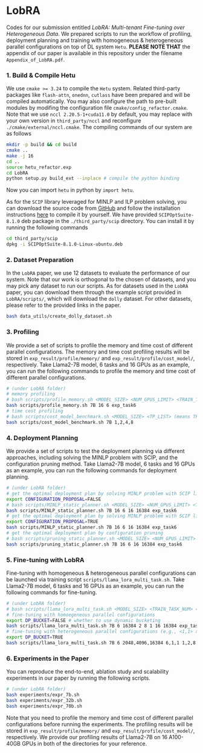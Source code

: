 # LobRA

Codes for our submission entitled *LobRA: Multi-tenant Fine-tuning over Heterogeneous Data*. We prepared scripts to run the workflow of profiling, deployment planning and training with homogeneous & heterogeneous parallel configurations on top of DL system `Hetu`. **PLEASE NOTE THAT** the appendix of our paper is available in this repository under the filename `Appendix_of_LobRA.pdf`.

### 1. Build & Compile Hetu

We use `cmake >= 3.24` to compile the `Hetu` system. Related third-party packages like `flash-attn`, `onednn`, `cutlass` have been prepared and will be compiled automatically. You may also configure the path to pre-built modules by modifing the configuration file `cmake/config_refactor.cmake`. Note that we use `nccl 2.20.5-1+cuda11.0` by default, you may replace with your own version in `third_party/nccl` and reconfigure `./cmake/external/nccl.cmake`. The compiling commands of our system are as follows

~~~bash
mkdir -p build && cd build
cmake ..
make -j 16
cd ..
source hetu_refactor.exp
cd LobRA
python setup.py build_ext --inplace # compile the python binding
~~~

Now you can import `hetu` in python by `import hetu`.

As for the `SCIP` library leveraged for MINLP and ILP problem solving, you can download the source code from [GitHub](https://github.com/scipopt/scip) and follow the installation instructions [here](https://github.com/scipopt/scip/blob/master/INSTALL.md) to compile it by yourself. We have provided `SCIPOptSuite-8.1.0` deb package in the `./third_party/scip` directory. You can install it by running the following commands

~~~bash
cd third_party/scip
dpkg -i SCIPOptSuite-8.1.0-Linux-ubuntu.deb
~~~

### 2. Dataset Preparation

In the `LobRA` paper, we use 12 datasets to evaluate the performance of our system. Note that our work is orthogonal to the chosen of datasets, and you may pick any dataset to run our scripts. As for datasets used in the `LobRA` paper, you can download them through the example script provided in `LobRA/scripts/`, which will download the `dolly` dataset. For other datasets, please refer to the provided links in the paper.

~~~bash
bash data_utils/create_dolly_dataset.sh
~~~

### 3. Profiling

We provide a set of scripts to profile the memory and time cost of different parallel configurations. The memory and time cost profiling results will be stored in `exp_result/profile/memory/` and `exp_result/profile/cost_model/`, respectively. Take Llama2-7B model, 6 tasks and 16 GPUs as an example, you can run the following commands to profile the memory and time cost of different parallel configurations.

~~~bash
# (under LobRA folder)
# memory profiling
# bash scripts/profile_memory.sh <MODEL_SIZE> <NUM_GPUS_LIMIT> <TRAIN_TASK_NUM> <TRAINER_CONFIG_PATH>
bash scripts/profile_memory.sh 7B 16 6 exp_task6
# time cost profiling
# bash scripts/cost_model_benchmark.sh <MODEL_SIZE> <TP_LIST> (means TP degrees to be profiled)
bash scripts/cost_model_benchmark.sh 7B 1,2,4,8
~~~


### 4. Deployment Planning

We provide a set of scripts to test the deployment planning via different approaches, including solving the MINLP problem with SCIP, and the configuration pruning method. Take Llama2-7B model, 6 tasks and 16 GPUs as an example, you can run the following commands for deployment planning.

~~~bash
# (under LobRA folder)
# get the optimal deployment plan by solving MINLP problem with SCIP library without configuration proposal
export CONFIGURATION_PROPOSAL=FALSE
# bash scripts/MINLP_static_planner.sh <MODEL_SIZE> <NUM_GPUS_LIMIT> <TRAIN_TASK_NUM> <TRAINER_CONFIG_PATH>
bash scripts/MINLP_static_planner.sh 7B 16 6 16 16384 exp_task6
# get the optimal deployment plan by solving MINLP problem with SCIP library with configuration proposal
export CONFIGURATION_PROPOSAL=TRUE
bash scripts/MINLP_static_planner.sh 7B 16 6 16 16384 exp_task6
# get the optimal deployment plan by configuration pruning
# bash scripts/pruning_static_planner.sh <MODEL_SIZE> <NUM_GPUS_LIMIT> <TRAIN_TASK_NUM> <TRAINER_CONFIG_PATH>
bash scripts/pruning_static_planner.sh 7B 16 6 16 16384 exp_task6
~~~

### 5. Fine-tuning with LobRA

Fine-tuning with homogeneous & heterogeneous parallel configurations can be launched via training script `scripts/llama_lora_multi_task.sh`. Take Llama2-7B model, 6 tasks and 16 GPUs as an example, you can run the following commands for fine-tuning.

~~~bash
# (under LobRA folder)
# bash scripts/llama_lora_multi_task.sh <MODEL_SIZE> <TRAIN_TASK_NUM> <CONTEXT_LENGTH_LIST> <DP_LIST> <TP_LIST> <PP_LIST> <BUCKET_NUM> <DP_BUCKET> <MAX_SEQ_LENGTH> <TRAINER_CONFIG_PATH>
# fine-tuning with homoegeneous parallel configurations
export DP_BUCKET=FALSE # whether to use dynamic bucketing
bash scripts/llama_lora_multi_task.sh 7B 6 16384 2 8 1 16 16384 exp_task6
# fine-tuning with heterogeneous parallel configurations (e.g., <1,1> x 6, <2,1> x 1, <8,1> x 1)
export DP_BUCKET=TRUE
bash scripts/llama_lora_multi_task.sh 7B 6 2048,4096,16384 6,1,1 1,2,8 1,1,1 16 16384 exp_task6
~~~

### 6. Experiments in the Paper

You can reproduce the end-to-end, ablation study and scalability experiments in our paper by running the following scripts.

~~~bash
# (under LobRA folder)
bash experiments/expr_7b.sh
bash experiments/expr_32b.sh
bash experiments/expr_70b.sh
~~~

Note that you need to profile the memory and time cost of different parallel configurations before running the experiments. The profiling results will be stored in `exp_result/profile/memory/` and `exp_result/profile/cost_model/`, respectively. We provide our profiling results of Llama2-7B on 16 A100-40GB GPUs in both of the directories for your reference.